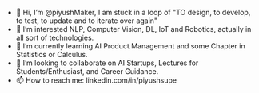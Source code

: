 - 👋 Hi, I’m @piyushMaker, I am stuck in a loop of "TO design, to develop, to test, to update and to iterate over again"
- 👀 I’m interested NLP, Computer Vision, DL, IoT and Robotics, actually in all sort of technologies.
- 🌱 I’m currently learning AI Product Management and some Chapter in Statistics or Calculus.
- 💞️ I’m looking to collaborate on AI Startups, Lectures for Students/Enthusiast, and Career Guidance.
- 📫 How to reach me: linkedin.com/in/piyushsupe

